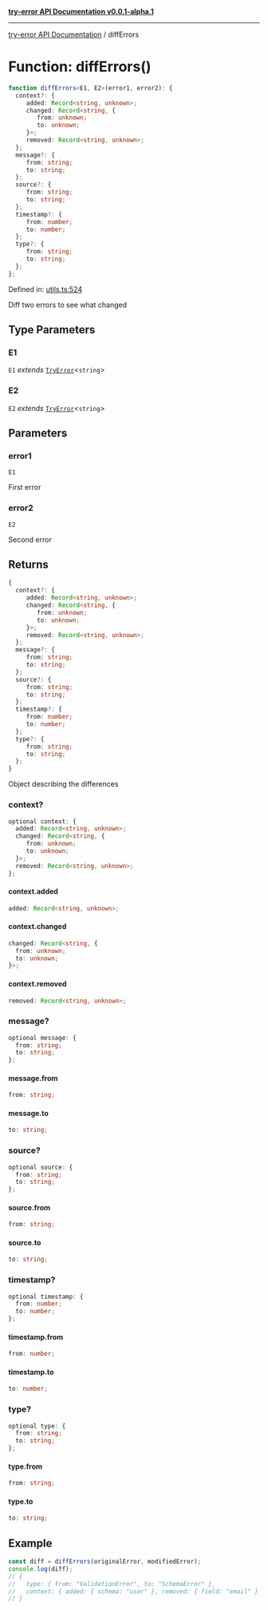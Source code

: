 [**try-error API Documentation v0.0.1-alpha.1**](../index.md)

***

[try-error API Documentation](../index.md) / diffErrors

# Function: diffErrors()

```ts
function diffErrors<E1, E2>(error1, error2): {
  context?: {
     added: Record<string, unknown>;
     changed: Record<string, {
        from: unknown;
        to: unknown;
     }>;
     removed: Record<string, unknown>;
  };
  message?: {
     from: string;
     to: string;
  };
  source?: {
     from: string;
     to: string;
  };
  timestamp?: {
     from: number;
     to: number;
  };
  type?: {
     from: string;
     to: string;
  };
};
```

Defined in: [utils.ts:524](https://github.com/oconnorjohnson/try-error/blob/e3ae0308069a4fba073f4543d527ad76373db795/src/utils.ts#L524)

Diff two errors to see what changed

## Type Parameters

### E1

`E1` *extends* [`TryError`](../interfaces/TryError.md)\<`string`\>

### E2

`E2` *extends* [`TryError`](../interfaces/TryError.md)\<`string`\>

## Parameters

### error1

`E1`

First error

### error2

`E2`

Second error

## Returns

```ts
{
  context?: {
     added: Record<string, unknown>;
     changed: Record<string, {
        from: unknown;
        to: unknown;
     }>;
     removed: Record<string, unknown>;
  };
  message?: {
     from: string;
     to: string;
  };
  source?: {
     from: string;
     to: string;
  };
  timestamp?: {
     from: number;
     to: number;
  };
  type?: {
     from: string;
     to: string;
  };
}
```

Object describing the differences

### context?

```ts
optional context: {
  added: Record<string, unknown>;
  changed: Record<string, {
     from: unknown;
     to: unknown;
  }>;
  removed: Record<string, unknown>;
};
```

#### context.added

```ts
added: Record<string, unknown>;
```

#### context.changed

```ts
changed: Record<string, {
  from: unknown;
  to: unknown;
}>;
```

#### context.removed

```ts
removed: Record<string, unknown>;
```

### message?

```ts
optional message: {
  from: string;
  to: string;
};
```

#### message.from

```ts
from: string;
```

#### message.to

```ts
to: string;
```

### source?

```ts
optional source: {
  from: string;
  to: string;
};
```

#### source.from

```ts
from: string;
```

#### source.to

```ts
to: string;
```

### timestamp?

```ts
optional timestamp: {
  from: number;
  to: number;
};
```

#### timestamp.from

```ts
from: number;
```

#### timestamp.to

```ts
to: number;
```

### type?

```ts
optional type: {
  from: string;
  to: string;
};
```

#### type.from

```ts
from: string;
```

#### type.to

```ts
to: string;
```

## Example

```typescript
const diff = diffErrors(originalError, modifiedError);
console.log(diff);
// {
//   type: { from: "ValidationError", to: "SchemaError" },
//   context: { added: { schema: "user" }, removed: { field: "email" } }
// }
```
